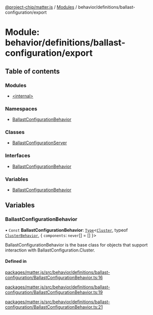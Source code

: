 [@project-chip/matter.js](../README.md) / [Modules](../modules.md) / behavior/definitions/ballast-configuration/export

# Module: behavior/definitions/ballast-configuration/export

## Table of contents

### Modules

- [\<internal\>](behavior_definitions_ballast_configuration_export._internal_.md)

### Namespaces

- [BallastConfigurationBehavior](behavior_definitions_ballast_configuration_export.BallastConfigurationBehavior.md)

### Classes

- [BallastConfigurationServer](../classes/behavior_definitions_ballast_configuration_export.BallastConfigurationServer.md)

### Interfaces

- [BallastConfigurationBehavior](../interfaces/behavior_definitions_ballast_configuration_export.BallastConfigurationBehavior-1.md)

### Variables

- [BallastConfigurationBehavior](behavior_definitions_ballast_configuration_export.md#ballastconfigurationbehavior)

## Variables

### BallastConfigurationBehavior

• `Const` **BallastConfigurationBehavior**: [`Type`](../interfaces/behavior_cluster_export.ClusterBehavior.Type.md)\<[`Cluster`](../interfaces/cluster_export.BallastConfiguration.Cluster.md), typeof [`ClusterBehavior`](behavior_cluster_export.ClusterBehavior.md), \{ `components`: `never`[] = [] }\>

BallastConfigurationBehavior is the base class for objects that support interaction with BallastConfiguration.Cluster.

#### Defined in

[packages/matter.js/src/behavior/definitions/ballast-configuration/BallastConfigurationBehavior.ts:16](https://github.com/project-chip/matter.js/blob/558e12c94a201592c28c7bc0743705360b3e5ca6/packages/matter.js/src/behavior/definitions/ballast-configuration/BallastConfigurationBehavior.ts#L16)

[packages/matter.js/src/behavior/definitions/ballast-configuration/BallastConfigurationBehavior.ts:19](https://github.com/project-chip/matter.js/blob/558e12c94a201592c28c7bc0743705360b3e5ca6/packages/matter.js/src/behavior/definitions/ballast-configuration/BallastConfigurationBehavior.ts#L19)

[packages/matter.js/src/behavior/definitions/ballast-configuration/BallastConfigurationBehavior.ts:21](https://github.com/project-chip/matter.js/blob/558e12c94a201592c28c7bc0743705360b3e5ca6/packages/matter.js/src/behavior/definitions/ballast-configuration/BallastConfigurationBehavior.ts#L21)
